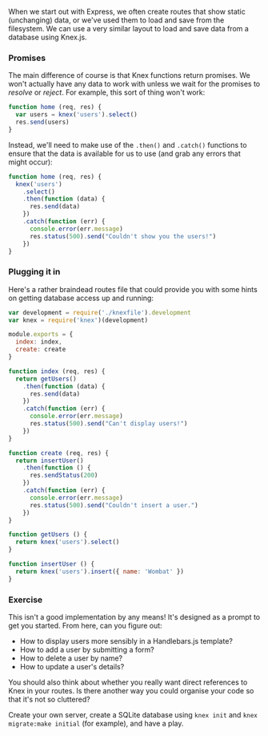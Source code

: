 When we start out with Express, we often create routes that show static (unchanging) data, or we've used them to load and save from the filesystem. We can use a very similar layout to load and save data from a database using Knex.js.


### Promises

The main difference of course is that Knex functions return promises. We won't actually have any data to work with unless we wait for the promises to _resolve_ or _reject_. For example, this sort of thing won't work:

```js
function home (req, res) {
  var users = knex('users').select()
  res.send(users)
}
```

Instead, we'll need to make use of the `.then()` and `.catch()` functions to ensure that the data is available for us to use (and grab any errors that might occur):

```js
function home (req, res) {
  knex('users')
    .select()
    .then(function (data) {
      res.send(data)
    })
    .catch(function (err) {
      console.error(err.message)
      res.status(500).send("Couldn't show you the users!")
    })
}
```

### Plugging it in

Here's a rather braindead routes file that could provide you with some hints on getting database access up and running:

```js
var development = require('./knexfile').development
var knex = require('knex')(development)

module.exports = {
  index: index,
  create: create
}

function index (req, res) {
  return getUsers()
    .then(function (data) {
      res.send(data)
    })
    .catch(function (err) {
      console.error(err.message)
      res.status(500).send("Can't display users!")
    })
}

function create (req, res) {
  return insertUser()
    .then(function () {
      res.sendStatus(200)
    })
    .catch(function (err) {
      console.error(err.message)
      res.status(500).send("Couldn't insert a user.")
    })
}

function getUsers () {
  return knex('users').select()
}

function insertUser () {
  return knex('users').insert({ name: 'Wombat' })
}
```

### Exercise

This isn't a good implementation by any means! It's designed as a prompt to get you started. From here, can you figure out:

 * How to display users more sensibly in a Handlebars.js template?
 * How to add a user by submitting a form?
 * How to delete a user by name?
 * How to update a user's details?

You should also think about whether you really want direct references to Knex in your routes. Is there another way you could organise your code so that it's not so cluttered?

Create your own server, create a SQLite database using `knex init` and `knex migrate:make initial` (for example), and have a play.
